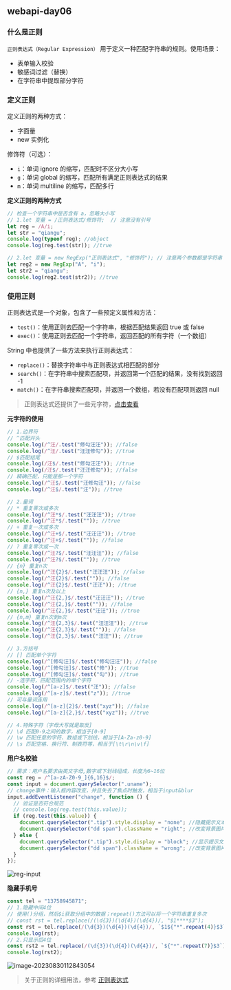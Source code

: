 ## webapi-day06

### 什么是正则

`正则表达式（Regular Expression）` 用于定义一种匹配字符串的规则。使用场景：

- 表单输入校验
- 敏感词过滤（替换）
- 在字符串中提取部分字符

### 定义正则

定义正则的两种方式：

- 字面量
- new 实例化

修饰符（可选）：

- `i`：单词 ignore 的缩写，匹配时不区分大小写
- `g`：单词 global 的缩写，匹配所有满足正则表达式的结果
- `m`：单词 multiline 的缩写，匹配多行

**定义正则的两种方式**

```js
// 检查一个字符串中是否含有 a，忽略大小写
// 1.let 变量 = /正则表达式/修饰符;  // 注意没有引号
let reg = /A/i;
let str = "qiangu";
console.log(typeof reg); //object
console.log(reg.test(str)); //true

// 2.let 变量 = new RegExp("正则表达式", "修饰符"); // 注意两个参数都是字符串
let reg2 = new RegExp("A", "i");
let str2 = "qiangu";
console.log(reg2.test(str2)); //true
```

### 使用正则

正则表达式是一个对象，包含了一些预定义属性和方法：

- `test()`：使用正则去匹配一个字符串，根据匹配结果返回 true 或 false
- `exec()`：使用正则去匹配一个字符串，返回匹配的所有字符（一个数组）

String 中也提供了一些方法来执行正则表达式：

- `replace()`：替换字符串中与正则表达式相匹配的部分
- `search()`：在字符串中搜索匹配项，并返回第一个匹配的结果，没有找到返回 -1
- `match()`：在字符串搜索匹配项，并返回一个数组，若没有匹配项则返回 null

> 正则表达式还提供了一些元字符，[点击查看](https://www.w3school.com.cn/jsref/jsref_obj_regexp.asp)

**元字符的使用**

```js
// 1.边界符
// ^匹配开头
console.log(/^汪/.test("修勾汪汪")); //false
console.log(/^汪/.test("汪汪修勾")); //true
// $匹配结尾
console.log(/汪$/.test("修勾汪汪")); //true
console.log(/汪$/.test("汪汪修勾")); //false
// 精确匹配，只能是那一个字符
console.log(/^汪$/.test("汪修勾汪")); //false
console.log(/^汪$/.test("汪")); //true

// 2.量词
// * 重复零次或多次
console.log(/^汪*$/.test("汪汪汪")); //true
console.log(/^汪*$/.test("")); //true
// + 重复一次或多次
console.log(/^汪+$/.test("汪汪汪")); //true
console.log(/^汪+$/.test("")); //false
// ? 重复零次或一次
console.log(/^汪?$/.test("汪汪汪")); //false
console.log(/^汪?$/.test("")); //true
// {n} 重复n次
console.log(/^汪{2}$/.test("汪汪汪")); //false
console.log(/^汪{2}$/.test("")); //false
console.log(/^汪{2}$/.test("汪汪")); //true
// {n,} 重复n次及以上
console.log(/^汪{2,}$/.test("汪汪汪")); //true
console.log(/^汪{2,}$/.test("")); //false
console.log(/^汪{2,}$/.test("汪汪")); //true
// {n,m} 重复n次到m次
console.log(/^汪{2,3}$/.test("汪汪汪")); //true
console.log(/^汪{2,3}$/.test("")); //false
console.log(/^汪{2,3}$/.test("汪汪")); //true

// 3.方括号
// [] 匹配单个字符
console.log(/^[修勾汪]$/.test("修勾汪汪")); //false
console.log(/^[修勾汪]$/.test("修")); //true
console.log(/^[修勾汪]$/.test("勾")); //true
// -连字符，匹配范围内的单个字符
console.log(/^[a-z]$/.test("汪")); //false
console.log(/^[a-z]$/.test("z")); //true
// 可与量词连用
console.log(/^[a-z]{2}$/.test("xyz")); //false
console.log(/^[a-z]{2,}$/.test("xyz")); //true

// 4.特殊字符（字母大写就是取反]
// \d 匹配0-9之间的数字，相当于[0-9]
// \w 匹配任意的字符、数组或下划线，相当于[A-Za-z0-9]
// \s 匹配空格、换行符、制表符等，相当于[\t\r\n\v\f]
```

**用户名校验**

```js
// 需求：用户名要求由英文字母,数字或下划线组成，长度为6~16位
const reg = /^[a-zA-Z0-9_]{6,16}$/;
const input = document.querySelector(".uname");
// change事件：输入框内容改变，并且失去了焦点时触发，相当于input&blur
input.addEventListener("change", function () {
  // 验证是否符合规范
  // console.log(reg.test(this.value));
  if (reg.test(this.value)) {
    document.querySelector(".tip").style.display = "none"; //隐藏提示文本
    document.querySelector("dd span").className = "right"; //改变背景图片
  } else {
    document.querySelector(".tip").style.display = "block"; //显示提示文本
    document.querySelector("dd span").className = "wrong"; //改变背景图片
  }
});
```

![reg-input](https://post-src.wyun521.top/images/reg-input.gif)

**隐藏手机号**

```js
const tel = "13758945871";
// 1.隐藏中间4位
// 使用()分组，然后$i获取分组中的数据；repeat()方法可以将一个字符串重复多次
// const rst = tel.replace(/(\d{3})(\d{4})(\d{4})/, "$1****$3");
const rst = tel.replace(/(\d{3})(\d{4})(\d{4})/, `$1${"*".repeat(4)}$3`);
console.log(rst);
// 2.只显示后4位
const rst2 = tel.replace(/(\d{3})(\d{4})(\d{4})/, `${"*".repeat(7)}$3`);
console.log(rst2);
```

![image-20230830112843054](https://post-src.wyun521.top/images/image-20230830112843054.png)

> 关于正则的详细用法，参考 [正则表达式](https://web.qianguyihao.com/04-JavaScript%E5%9F%BA%E7%A1%80/34-%E6%AD%A3%E5%88%99%E8%A1%A8%E8%BE%BE%E5%BC%8F.html)

